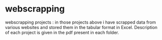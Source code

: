 # webscrapping
webscrapping projects :
in those projects above i have scrapped data from various websites and stored them in the tabular format in Excel.
Description of each project is given in the pdf present in each folder.


